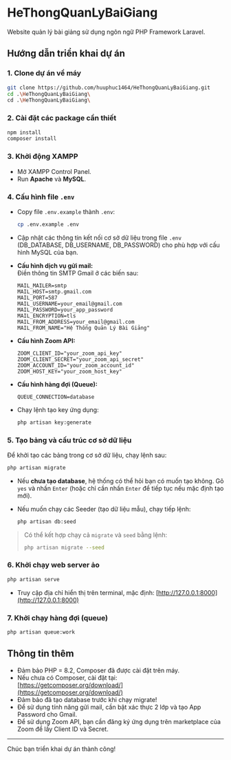 # HeThongQuanLyBaiGiang

Website quản lý bài giảng sử dụng ngôn ngữ PHP Framework Laravel.

## Hướng dẫn triển khai dự án

### 1. Clone dự án về máy

```bash
git clone https://github.com/huuphuc1464/HeThongQuanLyBaiGiang.git
cd .\HeThongQuanLyBaiGiang\
cd .\HeThongQuanLyBaiGiang\
```

### 2. Cài đặt các package cần thiết

```bash
npm install
composer install
```

### 3. Khởi động XAMPP

- Mở XAMPP Control Panel.
- Run **Apache** và **MySQL**.

### 4. Cấu hình file `.env`

- Copy file `.env.example` thành `.env`:
  ```bash
  cp .env.example .env
  ```
- Cập nhật các thông tin kết nối cơ sở dữ liệu trong file `.env` (DB_DATABASE, DB_USERNAME, DB_PASSWORD) cho phù hợp với cấu hình MySQL của bạn.
- **Cấu hình dịch vụ gửi mail:**  
  Điền thông tin SMTP Gmail ở các biến sau:
  ```env
  MAIL_MAILER=smtp
  MAIL_HOST=smtp.gmail.com
  MAIL_PORT=587
  MAIL_USERNAME=your_email@gmail.com
  MAIL_PASSWORD=your_app_password
  MAIL_ENCRYPTION=tls
  MAIL_FROM_ADDRESS=your_email@gmail.com
  MAIL_FROM_NAME="Hệ Thống Quản Lý Bài Giảng"
  ```
- **Cấu hình Zoom API:**  
  ```env
  ZOOM_CLIENT_ID="your_zoom_api_key"
  ZOOM_CLIENT_SECRET="your_zoom_api_secret"
  ZOOM_ACCOUNT_ID="your_zoom_account_id"
  ZOOM_HOST_KEY="your_zoom_host_key"
  ```
- **Cấu hình hàng đợi (Queue):**  
  ```env
  QUEUE_CONNECTION=database
  ```

- Chạy lệnh tạo key ứng dụng:
  ```bash
  php artisan key:generate
  ```

### 5. Tạo bảng và cấu trúc cơ sở dữ liệu

Để khởi tạo các bảng trong cơ sở dữ liệu, chạy lệnh sau:

  ```bash
  php artisan migrate
  ```

- Nếu **chưa tạo database**, hệ thống có thể hỏi bạn có muốn tạo không. Gõ `yes` và nhấn `Enter` (hoặc chỉ cần nhấn `Enter` để tiếp tục nếu mặc định tạo mới).
- Nếu muốn chạy các Seeder (tạo dữ liệu mẫu), chạy tiếp lệnh:

  ```bash
  php artisan db:seed
  ```

> Có thể kết hợp chạy cả `migrate` và `seed` bằng lệnh:
> ```bash
> php artisan migrate --seed
> ```


### 6. Khởi chạy web server ảo

```bash
php artisan serve
```
- Truy cập địa chỉ hiển thị trên terminal, mặc định: [http://127.0.0.1:8000](http://127.0.0.1:8000)

### 7. Khởi chạy hàng đợi (queue)

```bash
php artisan queue:work
```

## Thông tin thêm

- Đảm bảo PHP = 8.2, Composer đã được cài đặt trên máy.
- Nếu chưa có Composer, cài đặt tại: [https://getcomposer.org/download/](https://getcomposer.org/download/)
- Đảm bảo đã tạo database trước khi chạy migrate!
- Để sử dụng tính năng gửi mail, cần bật xác thực 2 lớp và tạo App Password cho Gmail.
- Để sử dụng Zoom API, bạn cần đăng ký ứng dụng trên marketplace của Zoom để lấy Client ID và Secret.

---

Chúc bạn triển khai dự án thành công!
